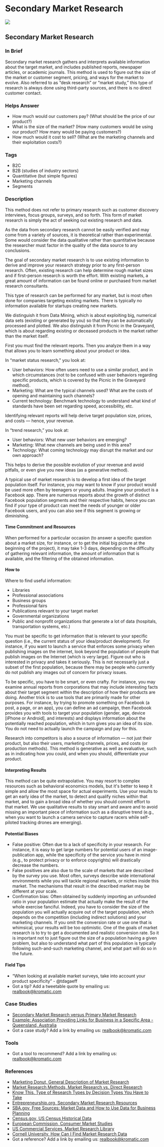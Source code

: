 # Secondary Market Research

![](../.gitbook/assets/illustration-detail-buyer-half-figure.png)

## Secondary Market Research

### In Brief

Secondary market research gathers and interprets available information about the target market, and includes published reports, newspaper articles, or academic journals. This method is used to figure out the size of the market or customer segment, pricing, and ways for the market to evolve. Also referred to as “desk research” or “market study,” this type of research is always done using third-party sources, and there is no direct customer contact.

### Helps Answer

* How much would our customers pay? \(What should be the price of our product?\)
* What is the size of the market? \(How many customers would be using our product? How many would be paying customers?\)
* How much would it cost to sell? \(What are the marketing channels and their exploitation costs?\)

### Tags

* B2C
* B2B \(studies of industry sectors\)
* Quantitative \(but simple figures\)
* Marketing channels
* Segments

### Description

This method does not refer to primary research such as customer discovery interviews, focus groups, surveys, and so forth. This form of market research is simply the act of seeking out existing research and data.

As the data from secondary research cannot be easily verified and may come from a variety of sources, it is theoretical rather than experimental. Some would consider the data qualitative rather than quantitative because the researcher must factor in the quality of the data source to any conclusions.

The goal of secondary market research is to use existing information to derive and improve your research strategy prior to any first-person research. Often, existing research can help determine rough market sizes and if first-person research is worth the effort. With existing markets, a great amount of information can be found online or purchased from market research consultants.

This type of research can be performed for any market, but is most often done for companies targeting existing markets. There is typically no information available for startups creating new markets.

We distinguish it from Data Mining, which is about exploiting big, numerical data sets \(existing or generated by you\) so that they can be automatically processed and plotted. We also distinguish it from Picnic in the Graveyard, which is about regarding existing or deceased products in the market rather than the market itself.

First you must find the relevant reports. Then you analyze them in a way that allows you to learn something about your product or idea.

In “market status research," you look at:

* User behaviors: How often users need to use a similar product, and in which circumstances \(not to be confused with user behaviors regarding specific products, which is covered by the Picnic in the Graveyard method\).
* Marketing: What are the typical channels used? What are the costs of opening and maintaining such channels?
* Current technology: Benchmark technology to understand what kind of standards have been set regarding speed, accessibility, etc.

Identifying relevant reports will help derive target population size, prices, and costs — hence, your revenue.

In “trend research,” you look at:

* User behaviors: What new user behaviors are emerging?
* Marketing: What new channels are being used in this area?
* Technology: What coming technology may disrupt the market and our own approach?

This helps to derive the possible evolution of your revenue and avoid pitfalls, or even give you new ideas \(as a generative method\).

A typical use of market research is to develop a first idea of the target population itself. For instance, you may want to know if your product would be used more often by teenagers or young adults. Imagine your product is a Facebook app. There are numerous reports about the growth of distinct Facebook population segments and their respective habits, hence you can find if your type of product can meet the needs of younger or older Facebook users, and you can also see if this segment is growing or diminishing.

#### Time Commitment and Resources

When performed for a particular occasion \(to answer a specific question about a market size, for instance, or to get the initial big picture at the beginning of the project\), it may take 1-3 days, depending on the difficulty of gathering relevant information, the amount of information that is available, and the filtering of the obtained information.

#### How to

Where to find useful information:

* Libraries
* Professional associations
* Business groups
* Professional fairs
* Publications relevant to your target market
* Governmental organizations
* Public and nonprofit organizations that generate a lot of data \(hospitals, transportation systems, etc.\)

You must be specific to get information that is relevant to your specific question \(i.e., the current status of your idea/product development\). For instance, if you want to launch a service that enforces some privacy when publishing images on the internet, look beyond the population of people that publish images on the Internet \(which is very large\). Figure out who is interested in privacy and takes it seriously. This is not necessarily just a subset of the first population, because there may be people who currently do not publish any images out of concern for privacy issues.

To be specific, you have to be smart, or even crafty. For instance, you may examine annual reports from corporations that may include interesting facts about their target segment within the description of how their products are doing. Another trick is to use tools that are primarily made for other purposes. For instance, by trying to promote something on Facebook \(a post, a page, or an app\), you can define an ad campaign, then Facebook provides you with tools to target your population \(gender, age, device \[iPhone or Android\], and interests\) and displays information about the potentially reached population, which in turn gives you an idea of its size. You do not need to actually launch the campaign and pay for this.

Research into competitors is also a source of information — not just their product, but also their users, marketing channels, prices, and costs \(or production methods\). This method is generative as well as evaluative, such as in indicating how you could, and when you should, differentiate your product.

#### Interpreting Results

This method can be quite extrapolative. You may resort to complex resources such as behavioral economics models, but it's better to keep it simple and allow the most space for actual experiments. Use your results to get an early idea of the market, to detect and qualify niches within that market, and to gain a broad idea of whether you should commit effort to that market. We use qualitative results to stay smart and aware and to avoid missing an important piece of information such as a disruptive trend \(e.g., when you want to launch a camera service to capture racers while self-piloted tracking drones are emerging\).

#### Potential Biases

* False positive: Often due to a lack of specificity in your research. For instance, it is easy to get large numbers for potential users of an image-publication app, while the specificity of the service you have in mind \(e.g., to protect privacy or to enforce copyrights\) will drastically decrease the numbers.
* False positives are also due to the scale of markets that are described by the survey you use. Most often, surveys describe wide international environments while you will tackle regional markets, or niches inside this market. The mechanisms that result in the described market may be different at your scale.
* Confirmation bias: Often obtained by suddenly importing an unfounded ratio in your population estimate that actually make the result of the whole exercise fanciful. Indeed, you have to consider the size of the population you will actually acquire out of the target population, which depends on the competition \(including indirect solutions\) and your marketing channels. If you omit the conversion rate or use one that is whimsical, your results will be too optimistic. One of the goals of market research is to try to get a documented and realistic conversion rate. So it is important not to just figure out the size of a population having a given problem, but also to understand what part of this population is typically following such-and-such marketing channel, and what part will do so in the future.

#### Field Tips

* “When looking at available market surveys, take into account your product specificity” - @tdagaeff 
* Got a tip? Add a tweetable quote by emailing us: [realbook@kromatic.com](mailto:realbook@kromatic.com)

### Case Studies

* [Secondary Market Research versus Primary Market Research](http://businesscasestudies.co.uk/jd-sports/using-market-research-to-support-decision-making/)
* [Example: Association Providing Links for Business in a Specific Area - Queensland, Australia](https://www.business.qld.gov.au/starting-business/planning/market-customer-research/resources)
* Got a case study? Add a link by emailing us: [realbook@kromatic.com](mailto:realbook@kromatic.com) 

### Tools

* Got a tool to recommend? Add a link by emailing us: [realbook@kromatic.com](mailto:realbook@kromatic.com)

### References

* [Marketing Donut, General Description of Market Research](http://www.marketingdonut.co.uk/market-research/market-analysis)
* [Market Research Methods, Market Research vs. Direct Research](http://www.mymarketresearchmethods.com/an-overview-of-market-research-methods/)
* [Know This, Type of Research Types by Decision Types You Have to Take](http://www.knowthis.com/marketing-research/examples-of-research-in-marketing)
* [Entrepreneurship.org, Secondary Market Research Resources](https://www.entrepreneurship.org/articles/2007/04/secondary-market-research-resources)
* [SBA.gov, Free Sources: Market Data and How to Use Data for Business Planning](https://www.sba.gov/blogs/free-sources-market-data-and-how-use-data-business-planning)
* [Census.gov, US Census Historical Data](http://www.census.gov/programs-surveys/economic-census.html)
* [European Commission, Consumer Market Studies](http://ec.europa.eu/consumers/consumer_evidence/market_studies/index_en.htm)
* [US Commercial Services, Market Research Library](http://buyusainfo.net/adsearch.cfm)
* [Cornell University, How Can I Find Market Research Data](https://johnson.library.cornell.edu/faqs/how-can-i-find-market-research-reports-and-data)
* Got a reference? Add a link by emailing us: [realbook@kromatic.com](https://github.com/trikro/the-real-startup-book/tree/6a17bc36666863334ffdefad4f2a9abf3e12ce13/part4-evaluative_market_experiment/realbook@kromatic.com)

